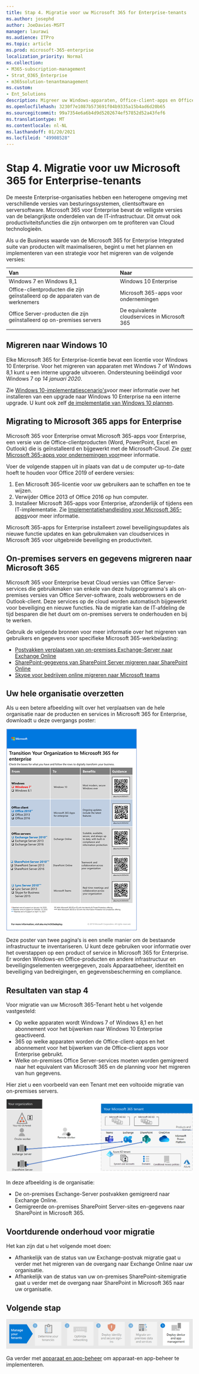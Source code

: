 ```yaml
---
title: Stap 4. Migratie voor uw Microsoft 365 for Enterprise-tenants
ms.author: josephd
author: JoeDavies-MSFT
manager: laurawi
ms.audience: ITPro
ms.topic: article
ms.prod: microsoft-365-enterprise
localization_priority: Normal
ms.collection:
- M365-subscription-management
- Strat_O365_Enterprise
- m365solution-tenantmanagement
ms.custom:
- Ent_Solutions
description: Migreer uw Windows-apparaten, Office-client-apps en Office-servers voor uw Microsoft 365-tenants.
ms.openlocfilehash: 3230f7e1087b573691f04b9335a15b4ad6d20b65
ms.sourcegitcommit: 99a7354e6a6b4d9d5202674ef57852d52a43fef6
ms.translationtype: MT
ms.contentlocale: nl-NL
ms.lasthandoff: 01/20/2021
ms.locfileid: "49908528"
---
```

# <a name="step-4-migration-for-your-microsoft-365-for-enterprise-tenants"></a>Stap 4. Migratie voor uw Microsoft 365 for Enterprise-tenants

De meeste Enterprise-organisaties hebben een heterogene omgeving met verschillende versies van besturingssystemen, clientsoftware en serversoftware. Microsoft 365 voor Enterprise bevat de veiligste versies van de belangrijkste onderdelen van de IT-infrastructuur. Dit omvat ook productiviteitsfuncties die zijn ontworpen om te profiteren van Cloud technologieën.

Als u de Business waarde van de Microsoft 365 for Enterprise Integrated suite van producten wilt maximaliseren, begint u met het plannen en implementeren van een strategie voor het migreren van de volgende versies:

| Van | Naar |
|:-------|:-----|
| Windows 7 en Windows 8,1 | Windows 10 Enterprise |
| Office-clientproducten die zijn geïnstalleerd op de apparaten van de werknemers | Microsoft 365-apps voor ondernemingen |
| Office Server-producten die zijn geïnstalleerd op on-premises servers | De equivalente cloudservices in Microsoft 365 |
|  |  |

## <a name="migrating-to-windows-10"></a>Migreren naar Windows 10

Elke Microsoft 365 for Enterprise-licentie bevat een licentie voor Windows 10 Enterprise. Voor het migreren van apparaten met Windows 7 of Windows 8,1 kunt u een interne upgrade uitvoeren. Ondersteuning beëindigd voor Windows 7 op *14 januari 2020*. 

Zie [Windows 10-implementatiescenario's](https://docs.microsoft.com/windows/deployment/windows-10-deployment-scenarios)voor meer informatie over het installeren van een upgrade naar Windows 10 Enterprise na een interne upgrade. U kunt ook zelf [de implementatie van Windows 10 plannen](https://aka.ms/planforwin10deployment).

## <a name="migrating-to-microsoft-365-apps-for-enterprise"></a>Migrating to Microsoft 365 apps for Enterprise

Microsoft 365 voor Enterprise omvat Microsoft 365-apps voor Enterprise, een versie van de Office-clientproducten (Word, PowerPoint, Excel en Outlook) die is geïnstalleerd en bijgewerkt met de Microsoft-Cloud. Zie [over Microsoft 365-apps voor ondernemingen voor](https://docs.microsoft.com/deployoffice/about-microsoft-365-apps)meer informatie.

Voer de volgende stappen uit in plaats van dat u de computer up-to-date hoeft te houden voor Office 2019 of eerdere versies:

1. Een Microsoft 365-licentie voor uw gebruikers aan te schaffen en toe te wijzen.
2. Verwijder Office 2013 of Office 2016 op hun computer.
3. Installeer Microsoft 365-apps voor Enterprise, afzonderlijk of tijdens een IT-implementatie. Zie [Implementatiehandleiding voor Microsoft 365-apps](https://docs.microsoft.com/deployoffice/deployment-guide-microsoft-365-apps)voor meer informatie.

Microsoft 365-apps for Enterprise installeert zowel beveiligingsupdates als nieuwe functie updates en kan gebruikmaken van cloudservices in Microsoft 365 voor uitgebreide beveiliging en productiviteit.

## <a name="migrating-on-premises-servers-and-data-to-microsoft-365"></a>On-premises servers en gegevens migreren naar Microsoft 365

Microsoft 365 voor Enterprise bevat Cloud versies van Office Server-services die gebruikmaken van enkele van deze hulpprogramma's als on-premises versies van Office Server-software, zoals webbrowsers en de Outlook-client. Deze services op de cloud worden automatisch bijgewerkt voor beveiliging en nieuwe functies. Na de migratie kan de IT-afdeling de tijd besparen die het duurt om on-premises servers te onderhouden en bij te werken.

Gebruik de volgende bronnen voor meer informatie over het migreren van gebruikers en gegevens voor specifieke Microsoft 365-werkbelasting:

- [Postvakken verplaatsen van on-premises Exchange-Server naar Exchange Online](https://docs.microsoft.com/exchange/hybrid-deployment/move-mailboxes)
- [SharePoint-gegevens van SharePoint Server migreren naar SharePoint Online](https://docs.microsoft.com/sharepointmigration/migrate-to-sharepoint-online)
- [Skype voor bedrijven online migreren naar Microsoft teams](https://docs.microsoft.com/microsoftteams/migration-interop-guidance-for-teams-with-skype)

## <a name="transition-your-entire-organization"></a>Uw hele organisatie overzetten

Als u een betere afbeelding wilt over het verplaatsen van de hele organisatie naar de producten en services in Microsoft 365 for Enterprise, downloadt u deze overgangs poster:

[![Afbeelding met de overgang naar Microsoft 365-poster.](../media/microsoft-365-overview/transition-org-to-m365.png)](https://download.microsoft.com/download/2/c/7/2c7bcc04-aae3-4604-9707-1ffff66b9851/transition-org-to-m365.pdf)

Deze poster van twee pagina‘s is een snelle manier om de bestaande infrastructuur te inventariseren. U kunt deze gebruiken voor informatie over het overstappen op een product of service in Microsoft 365 for Enterprise. Er worden Windows-en Office-producten en andere infrastructuur en beveiligingselementen weergegeven, zoals Apparaatbeheer, identiteit en beveiliging van bedreigingen, en gegevensbescherming en compliance.

## <a name="results-of-step-4"></a>Resultaten van stap 4

Voor migratie van uw Microsoft 365-Tenant hebt u het volgende vastgesteld:

- Op welke apparaten wordt Windows 7 of Windows 8,1 en het abonnement voor het bijwerken naar Windows 10 Enterprise geactiveerd.
- 365 op welke apparaten worden de Office-client-apps en het abonnement voor het bijwerken van de Office-client apps voor Enterprise gebruikt.
- Welke on-premises Office Server-services moeten worden gemigreerd naar het equivalent van Microsoft 365 en de planning voor het migreren van hun gegevens.

Hier ziet u een voorbeeld van een Tenant met een voltooide migratie van on-premises servers.

![Voorbeeld van een Tenant met een voltooide migratie van on-premises servers](../media/tenant-management-overview/tenant-management-tenant-build-step4.png)

In deze afbeelding is de organisatie:

- De on-premises Exchange-Server postvakken gemigreerd naar Exchange Online.
- Gemigreerde on-premises SharePoint Server-sites en-gegevens naar SharePoint in Microsoft 365.

## <a name="ongoing-maintenance-for-migration"></a>Voortdurende onderhoud voor migratie

Het kan zijn dat u het volgende moet doen:

- Afhankelijk van de status van uw Exchange-postvak migratie gaat u verder met het migreren van de overgang naar Exchange Online naar uw organisatie.
- Afhankelijk van de status van uw on-premises SharePoint-sitemigratie gaat u verder met de overgang naar SharePoint in Microsoft 365 naar uw organisatie.

## <a name="next-step"></a>Volgende stap

[![Stap 5. Apparaten en app-beheer implementeren](../media/tenant-management-overview/tenant-management-step-grid-device-mgmt.png)](tenant-management-device-management.md)

Ga verder met [apparaat en app-beheer](tenant-management-device-management.md) om apparaat-en app-beheer te implementeren.
